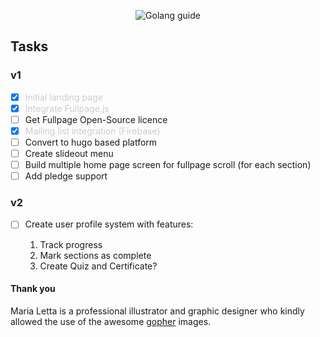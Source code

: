 <p align="center">
<img src="https://golang.guide/dist/img/gophers/golang-guide-gopher-img.png" alt="Golang guide" />
</p>

## Tasks

###  v1

- [x] <span style="color: #ccc">Initial landing page</span>
- [x] <span style="color: #ccc">Integrate Fullpage.js</span>
- [ ] Get Fullpage Open-Source licence
- [x] <span style="color: #ccc">Mailing list integration (Firebase)</span>
- [ ] Convert to hugo based platform
- [ ] Create slideout menu
- [ ] Build multiple home page screen for fullpage scroll (for each section)
- [ ] Add pledge support
 
###  v2

- [ ] Create user profile system with features:

    1. Track progress
    2. Mark sections as complete
    3. Create Quiz and Certificate?

#### Thank you
<p>Maria Letta is a professional illustrator and graphic designer who kindly allowed the use of the awesome <a href="https://github.com/MariaLetta/free-gophers-pack" target="_blank">gopher</a> images.
